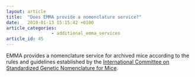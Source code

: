 ```yaml
---
layout: article
title:  "Does EMMA provide a nomenclature service?"
date:   2010-01-13 15:15:42 +0100
article_categories:
                 - additional_emma_services
article_id: 45
---
```


EMMA provides a nomenclature service for archived mice according to the rules and guidelines established by the [International Committee on Standardized Genetic Nomenclature for Mice][link-standardization]. 

[link-standardization]: https://www.informatics.jax.org/mgihome/nomen/inc.shtml
